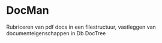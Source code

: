 # DocMan
Rubriceren van pdf docs in een filestructuur, vastleggen van documenteigenschappen in Db
DocTree 